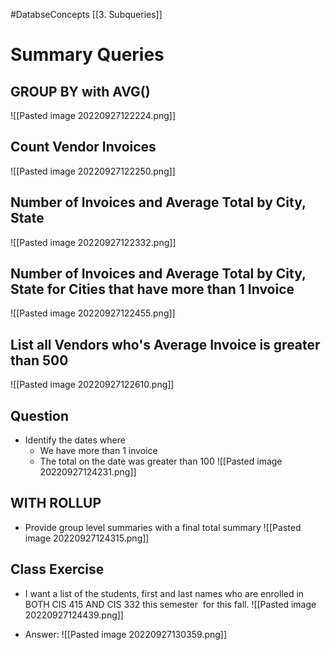 #DatabseConcepts [[3. Subqueries]]
# Summary Queries

## GROUP BY with AVG()
![[Pasted image 20220927122224.png]]

## Count Vendor Invoices
![[Pasted image 20220927122250.png]]

## Number of Invoices and Average Total by City, State
![[Pasted image 20220927122332.png]]

## Number of Invoices and Average Total by City, State for Cities that have more than 1 Invoice
![[Pasted image 20220927122455.png]]

## List all Vendors who's Average Invoice is greater than 500 
![[Pasted image 20220927122610.png]]

## Question
- Identify the dates where
	- We have more than 1 invoice
	- The total on the date was greater than 100
![[Pasted image 20220927124231.png]]

## WITH ROLLUP
- Provide group level summaries with a final total summary
![[Pasted image 20220927124315.png]]

## Class Exercise
- I want a list of the students, first and last names who are enrolled in BOTH CIS 415 AND CIS 332 this semester  for this fall.
![[Pasted image 20220927124439.png]]

- Answer:
![[Pasted image 20220927130359.png]]